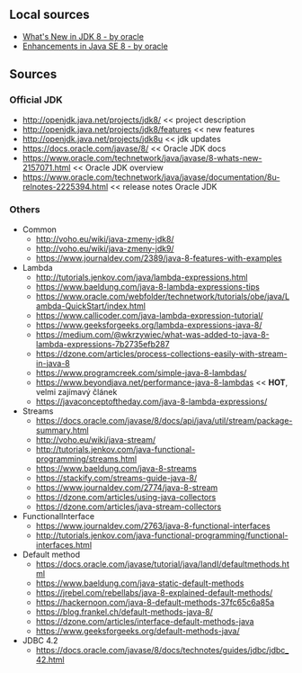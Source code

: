 ## Local sources
+ [What's New in JDK 8 - by oracle](https://github.com/tomascejka/study/blob/master/jdk8/what-is-new.md)
+ [Enhancements in Java SE 8 - by oracle](https://github.com/tomascejka/study/blob/master/jdk8/enhacements.md)

## Sources
### Official JDK
+ http://openjdk.java.net/projects/jdk8/ << project description
+ http://openjdk.java.net/projects/jdk8/features << new features
+ http://openjdk.java.net/projects/jdk8u << jdk updates
+ https://docs.oracle.com/javase/8/ << Oracle JDK docs
+ https://www.oracle.com/technetwork/java/javase/8-whats-new-2157071.html << Oracle JDK overview
+ https://www.oracle.com/technetwork/java/javase/documentation/8u-relnotes-2225394.html << release notes Oracle JDK

### Others
+ Common
  + http://voho.eu/wiki/java-zmeny-jdk8/
  + http://voho.eu/wiki/java-zmeny-jdk9/
  + https://www.journaldev.com/2389/java-8-features-with-examples
+ Lambda
  + http://tutorials.jenkov.com/java/lambda-expressions.html
  + https://www.baeldung.com/java-8-lambda-expressions-tips
  + https://www.oracle.com/webfolder/technetwork/tutorials/obe/java/Lambda-QuickStart/index.html
  + https://www.callicoder.com/java-lambda-expression-tutorial/
  + https://www.geeksforgeeks.org/lambda-expressions-java-8/
  + https://medium.com/@wkrzywiec/what-was-added-to-java-8-lambda-expressions-7b2735efb287
  + https://dzone.com/articles/process-collections-easily-with-stream-in-java-8
  + https://www.programcreek.com/simple-java-8-lambdas/
  + https://www.beyondjava.net/performance-java-8-lambdas << <b>HOT</b>, velmi zajímavý článek
  + https://javaconceptoftheday.com/java-8-lambda-expressions/
+ Streams
  + https://docs.oracle.com/javase/8/docs/api/java/util/stream/package-summary.html
  + http://voho.eu/wiki/java-stream/
  + http://tutorials.jenkov.com/java-functional-programming/streams.html  
  + https://www.baeldung.com/java-8-streams
  + https://stackify.com/streams-guide-java-8/
  + https://www.journaldev.com/2774/java-8-stream
  + https://dzone.com/articles/using-java-collectors
  + https://dzone.com/articles/java-stream-collectors
+ FunctionalInterface
  + https://www.journaldev.com/2763/java-8-functional-interfaces
  + http://tutorials.jenkov.com/java-functional-programming/functional-interfaces.html
+ Default method
  + https://docs.oracle.com/javase/tutorial/java/IandI/defaultmethods.html
  + https://www.baeldung.com/java-static-default-methods
  + https://jrebel.com/rebellabs/java-8-explained-default-methods/
  + https://hackernoon.com/java-8-default-methods-37fc65c6a85a
  + https://blog.frankel.ch/default-methods-java-8/
  + https://dzone.com/articles/interface-default-methods-java
  + https://www.geeksforgeeks.org/default-methods-java/
+ JDBC 4.2
  + https://docs.oracle.com/javase/8/docs/technotes/guides/jdbc/jdbc_42.html
